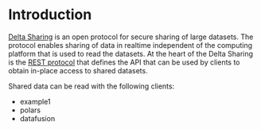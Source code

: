 # Introduction

[Delta Sharing](https://delta.io/sharing/) is an open protocol for secure sharing of large datasets. The protocol enables sharing of data in realtime independent of the computing platform that is used to read the datasets. At the heart of the Delta Sharing is the [REST protocol](https://github.com/delta-io/delta-sharing/blob/main/PROTOCOL.md) that defines the API that can be used by clients to obtain in-place access to shared datasets.

Shared data can be read with the following clients:
- example1
- polars
- datafusion